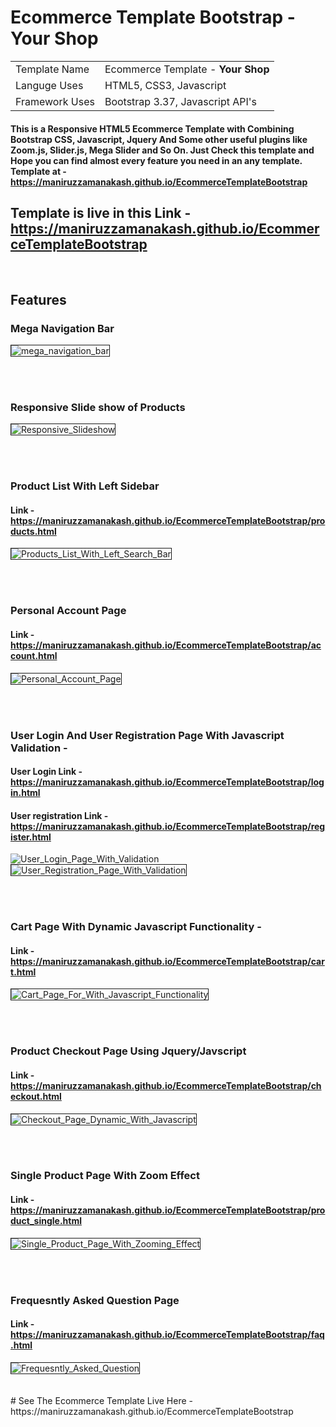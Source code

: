 # Ecommerce Template Bootstrap - Your Shop
<table>
  <tr>
    <td> Template Name </td>
    <td> Ecommerce Template - <strong>Your Shop</strong> </td>
  </tr>
  <tr>
    <td> Languge Uses </td>
    <td> HTML5, CSS3, Javascript </td>
  </tr>
  <tr>
    <td> Framework Uses </td>
    <td> Bootstrap 3.37, Javascript API's</td>
  </tr>
</table>

#### This is a Responsive HTML5 Ecommerce Template with Combining Bootstrap CSS, Javascript, Jquery And Some other useful plugins like Zoom.js, Slider.js, Mega Slider and So On. Just Check this template and Hope you can find almost every feature you need in an any template. Template at - https://maniruzzamanakash.github.io/EcommerceTemplateBootstrap


## Template is live in this Link - https://maniruzzamanakash.github.io/EcommerceTemplateBootstrap

<br />

## Features

### Mega Navigation Bar
<img src="https://image.ibb.co/i647oG/mega_navigation_bar.jpg" alt="mega_navigation_bar" border="1">

<br /><br />
### Responsive Slide show of Products
<img src="https://image.ibb.co/eF27Nb/Responsive_Slideshow.jpg" alt="Responsive_Slideshow" border="1">


<br /><br />
### Product List With Left Sidebar 
#### Link - https://maniruzzamanakash.github.io/EcommerceTemplateBootstrap/products.html
<img src="https://image.ibb.co/jjBj2b/Products_List_With_Left_Search_Bar.jpg" alt="Products_List_With_Left_Search_Bar" border="1">


<br /><br />
### Personal Account Page
#### Link - https://maniruzzamanakash.github.io/EcommerceTemplateBootstrap/account.html
<img src="https://image.ibb.co/dfvivw/Personal_Account_Page.jpg" alt="Personal_Account_Page" border="1">


<br /><br />
### User Login And User Registration Page With Javascript Validation - 
#### User Login Link - https://maniruzzamanakash.github.io/EcommerceTemplateBootstrap/login.html
#### User registration Link - https://maniruzzamanakash.github.io/EcommerceTemplateBootstrap/register.html
<img src="https://image.ibb.co/eKJBFw/User_Login_Page_With_Validation.jpg" alt="User_Login_Page_With_Validation" border="0">
<img src="https://image.ibb.co/mjL2Nb/User_Registration_Page_With_Validation.jpg" alt="User_Registration_Page_With_Validation" border="1">

<br /><br />
### Cart Page With Dynamic Javascript Functionality - 
#### Link - https://maniruzzamanakash.github.io/EcommerceTemplateBootstrap/cart.html
<img src="https://image.ibb.co/iaAaaw/Cart_Page_For_With_Javascript_Functionality.jpg" alt="Cart_Page_For_With_Javascript_Functionality" border="1">



<br /><br />
### Product Checkout Page Using Jquery/Javscript
#### Link - https://maniruzzamanakash.github.io/EcommerceTemplateBootstrap/checkout.html
<img src="https://image.ibb.co/jot08G/Checkout_Page_Dynamic_With_Javascript.jpg" alt="Checkout_Page_Dynamic_With_Javascript" border="1">




<br /><br />
### Single Product Page With Zoom Effect
#### Link - https://maniruzzamanakash.github.io/EcommerceTemplateBootstrap/product_single.html
<img src="https://image.ibb.co/bXVu2b/Single_Product_Page_With_Zooming_Effect.jpg" alt="Single_Product_Page_With_Zooming_Effect" border="1">



<br /><br />
### Frequesntly Asked Question Page
#### Link - https://maniruzzamanakash.github.io/EcommerceTemplateBootstrap/faq.html
<img src="https://image.ibb.co/hG4kaw/Frequesntly_Asked_Question.jpg" alt="Frequesntly_Asked_Question" border="1">
 <br /><br />
  <br />
# See The Ecommerce Template Live Here - https://maniruzzamanakash.github.io/EcommerceTemplateBootstrap
